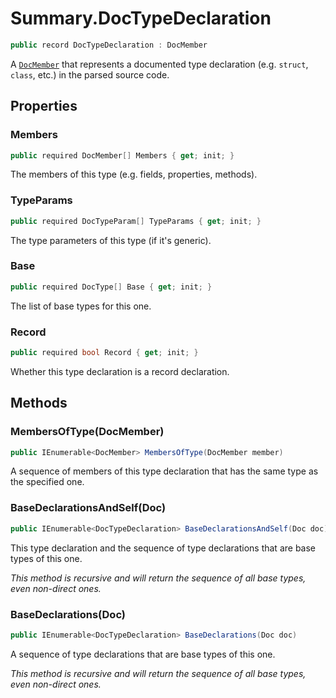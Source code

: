 # Summary.DocTypeDeclaration
```cs
public record DocTypeDeclaration : DocMember
```

A [`DocMember`](./DocMember.md) that represents a documented type declaration (e.g. `struct`, `class`, etc.)
in the parsed source code.

## Properties
### Members
```cs
public required DocMember[] Members { get; init; }
```

The members of this type (e.g. fields, properties, methods).

### TypeParams
```cs
public required DocTypeParam[] TypeParams { get; init; }
```

The type parameters of this type (if it's generic).

### Base
```cs
public required DocType[] Base { get; init; }
```

The list of base types for this one.

### Record
```cs
public required bool Record { get; init; }
```

Whether this type declaration is a record declaration.

## Methods
### MembersOfType(DocMember)
```cs
public IEnumerable<DocMember> MembersOfType(DocMember member)
```

A sequence of members of this type declaration that has the same type as the specified one.

### BaseDeclarationsAndSelf(Doc)
```cs
public IEnumerable<DocTypeDeclaration> BaseDeclarationsAndSelf(Doc doc)
```

This type declaration and the sequence of type declarations that are base types of this one.

_This method is recursive and will return the sequence of all base types, even non-direct ones._

### BaseDeclarations(Doc)
```cs
public IEnumerable<DocTypeDeclaration> BaseDeclarations(Doc doc)
```

A sequence of type declarations that are base types of this one.

_This method is recursive and will return the sequence of all base types, even non-direct ones._

